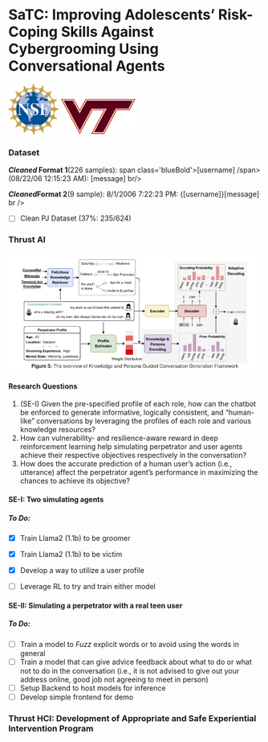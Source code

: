# SaTC: Improving Adolescents’ Risk-Coping Skills Against Cybergrooming Using Conversational Agents

<img src="images/image-1.png" style="width:100px;"/> <img src="images/image-2.png" style="width:150px;"/>


### Dataset
<b><i>Cleaned</i> Format 1</b>(226 samples): span class='blueBold'>[username] /span> (08/22/06 12:15:23 AM): [message] br/>

<b><i>Cleaned</i>Format 2</b>(9 sample): 8/1/2006 7:22:23 PM: {[username]}[message] br />

- [ ] Clean PJ Dataset (37%: 235/624)

### Thrust AI
![alt text](images/image.png)
#### Research Questions
1. (SE-I) Given the pre-specified profile of each role, how can the chatbot be enforced to generate informative, logically consistent, and “human-like” conversations by leveraging the profiles of each role and various knowledge resources?
2. How can vulnerability- and resilience-aware reward in deep reinforcement learning help simulating perpetrator and user agents achieve their respective objectives respectively in the conversation?
3. How does the accurate prediction of a human user’s action (i.e., utterance) affect the perpetrator agent’s performance in maximizing the chances to achieve its objective?

#### SE-I: Two simulating agents
##### To Do:
- [x] Train Llama2 (1.1b) to be groomer
- [x] Train Llama2 (1.1b) to be victim
- [x] Develop a way to utilize a user profile
- [ ] Leverage RL to try and train either model


#### SE-II: Simulating a perpetrator with a real teen user
##### To Do:
- [ ] Train a model to *Fuzz* explicit words or to avoid using the words in general
- [ ] Train a model that can give advice feedback about what to do or what not to do in the conversation (i.e., it is not advised to give out your address online, good job not agreeing to meet in person)
- [ ] Setup Backend to host models for inference
- [ ] Develop simple frontend for demo

### Thrust HCI: Development of Appropriate and Safe Experiential Intervention Program